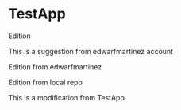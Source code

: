 # TestApp

Edition


This is a suggestion from edwarfmartinez account

Edition from edwarfmartinez

Edition from local repo 

This is a modification from TestApp
